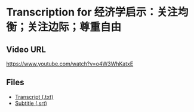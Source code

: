 # Transcription for 经济学启示：关注均衡；关注边际；尊重自由
## Video URL
https://www.youtube.com/watch?v=o4W3WhKatxE
 
## Files
- [Transcript (.txt)](./transcript.txt)
- [Subtitle (.srt)](./transcript.srt)
